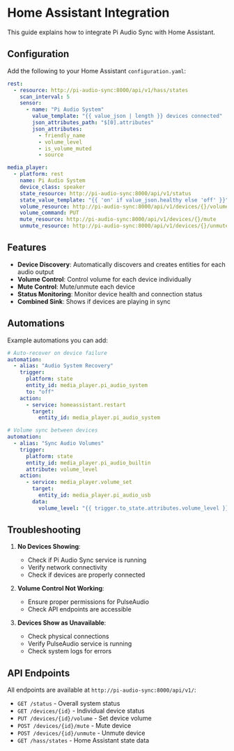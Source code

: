 # Home Assistant Integration

This guide explains how to integrate Pi Audio Sync with Home Assistant.

## Configuration

Add the following to your Home Assistant `configuration.yaml`:

```yaml
rest:
  - resource: http://pi-audio-sync:8000/api/v1/hass/states
    scan_interval: 5
    sensor:
      - name: "Pi Audio System"
        value_template: "{{ value_json | length }} devices connected"
        json_attributes_path: "$[0].attributes"
        json_attributes:
          - friendly_name
          - volume_level
          - is_volume_muted
          - source

media_player:
  - platform: rest
    name: Pi Audio System
    device_class: speaker
    state_resource: http://pi-audio-sync:8000/api/v1/status
    state_value_template: "{{ 'on' if value_json.healthy else 'off' }}"
    volume_resource: http://pi-audio-sync:8000/api/v1/devices/{}/volume
    volume_command: PUT
    mute_resource: http://pi-audio-sync:8000/api/v1/devices/{}/mute
    unmute_resource: http://pi-audio-sync:8000/api/v1/devices/{}/unmute
```

## Features

- **Device Discovery**: Automatically discovers and creates entities for each audio output
- **Volume Control**: Control volume for each device individually
- **Mute Control**: Mute/unmute each device
- **Status Monitoring**: Monitor device health and connection status
- **Combined Sink**: Shows if devices are playing in sync

## Automations

Example automations you can add:

```yaml
# Auto-recover on device failure
automation:
  - alias: "Audio System Recovery"
    trigger:
      platform: state
      entity_id: media_player.pi_audio_system
      to: "off"
    action:
      - service: homeassistant.restart
        target:
          entity_id: media_player.pi_audio_system

# Volume sync between devices
automation:
  - alias: "Sync Audio Volumes"
    trigger:
      platform: state
      entity_id: media_player.pi_audio_builtin
      attribute: volume_level
    action:
      - service: media_player.volume_set
        target:
          entity_id: media_player.pi_audio_usb
        data:
          volume_level: "{{ trigger.to_state.attributes.volume_level }}"
```

## Troubleshooting

1. **No Devices Showing**:

   - Check if Pi Audio Sync service is running
   - Verify network connectivity
   - Check if devices are properly connected

2. **Volume Control Not Working**:

   - Ensure proper permissions for PulseAudio
   - Check API endpoints are accessible

3. **Devices Show as Unavailable**:
   - Check physical connections
   - Verify PulseAudio service is running
   - Check system logs for errors

## API Endpoints

All endpoints are available at `http://pi-audio-sync:8000/api/v1/`:

- `GET /status` - Overall system status
- `GET /devices/{id}` - Individual device status
- `PUT /devices/{id}/volume` - Set device volume
- `POST /devices/{id}/mute` - Mute device
- `POST /devices/{id}/unmute` - Unmute device
- `GET /hass/states` - Home Assistant state data

